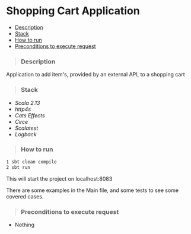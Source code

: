 # Shopping Cart Application
* [Description](#description)
* [Stack](#stack)
* [How to run](#how-to-run)
* [Preconditions to execute request](#preconditions-to-execute-request)

>### Description
Application to add item's, provided by an external API, to a shopping cart

>### Stack
- _Scala 2.13_
- _http4s_
- _Cats Effects_
- _Circe_
- _Scalatest_
- _Logback_

>### How to run
```bash
1 sbt clean compile
2 sbt run
```
This will start the project on localhost:8083

There are some examples in the Main file, and some tests to see some covered cases.


>### Preconditions to execute request
- Nothing